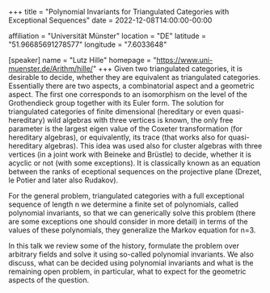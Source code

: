 +++
title = "Polynomial Invariants for Triangulated Categories with Exceptional Sequences"
date = 2022-12-08T14:00:00-00:00

affiliation = "Universität Münster"
location = "DE"
latitude = "51.96685691278577"
longitude = "7.6033648"

[speaker]
  name = "Lutz Hille"
  homepage = "https://www.uni-muenster.de/Arithm/hille/"
+++
Given two triangulated categories, it is desirable to decide, whether they are equivalent as triangulated categories. Essentially there are two aspects, a combinatorial aspect and a geometric aspect. The first one corresponds to an isomorphism on the level of the Grothendieck group together with its Euler form. The solution for triangulated categories of finite dimensional (hereditary or even quasi-hereditary) wild algebras with three vertices is known, the only free parameter is the largest eigen value of the Coxeter transformation (for hereditary algebras), or equivalently, its trace (that works also for quasi-hereditary algebras). This idea was used also for cluster algebras with three vertices (in a joint work with Beineke and Brüstle) to decide, whether it is acyclic or not (with some exceptions). It is classically known as an equation between the ranks of eceptional sequences on the projective plane (Drezet, le Potier and later also Rudakov).

For the general problem, triangulated categories with a full exceptional sequence of length n we determine a finite set of polynomials, called polynomial invariants, so that we can generically solve this problem (there are some exceptions one should consider in more detail) in terms of the values of these polynomials, they generalize the Markov equation for n=3.

In this talk we review some of the history, formulate the problem over arbitrary fields and solve it using so-called polynomial invariants. We also discuss, what can be decided using polynomial invariants and what is the remaining open problem, in particular, what to expect for the geometric aspects of the question.